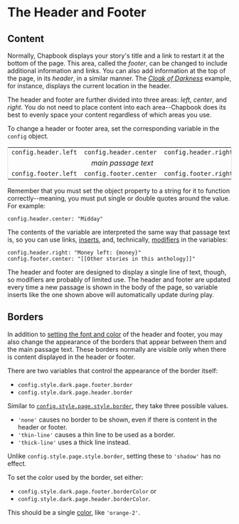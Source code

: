 # The Header and Footer

## Content

Normally, Chapbook displays your story's title and a link to restart it at the bottom of the page. This area, called the _footer_, can be changed to include additional information and links. You can also add information at the top of the page, in its _header_, in a similar manner. The _[Cloak of Darkness]_ example, for instance, displays the current location in the header.

The header and footer are further divided into three areas: _left_, _center_, and _right_. You do not need to place content into each area--Chapbook does its best to evenly space your content regardless of which areas you use.

To change a header or footer area, set the corresponding variable in the `config` object.

<table style="border: 1px solid #ddd; text-align: center">
	<tbody>
		<tr>
			<td><code>config.header.left</code></td>
			<td><code>config.header.center</code></td>
			<td><code>config.header.right</code></td>
		</tr>
		<tr>
			<td colspan="3"><i>main passage text</i></td>
		</tr>
		<tr>
			<td><code>config.footer.left</code></td>
			<td><code>config.footer.center</code></td>
			<td><code>config.footer.right</code></td>
		</tr>
	</tbody>
</table>

Remember that you must set the object property to a string for it to function correctly--meaning, you must put single or double quotes around the value. For example:

```
config.header.center: "Midday"
```

The contents of the variable are interpreted the same way that passage text is, so you can use links, [inserts], and, technically, [modifiers] in the variables:

```
config.header.right: "Money left: {money}"
config.footer.center: "[[Other stories in this anthology]]"
```

The header and footer are designed to display a single line of text, though, so modifiers are probably of limited use. The header and footer are updated every time a new passage is shown in the body of the page, so variable inserts like the one shown above will automatically update during play.

## Borders

In addition to [setting the font and color](./fonts-and-colors.html) of the
header and footer, you may also change the appearance of the borders that appear
between them and the main passage text. These borders normally are visible only
when there is content displayed in the header or footer.

There are two variables that control the appearance of the border itself:

- `config.style.dark.page.footer.border`
- `config.style.dark.page.header.border`

Similar to [`config.style.page.style.border`](./page-style.html), they take three possible values.

- `'none'` causes no border to be shown, even if there is content in the header or footer.
- `'thin-line'` causes a thin line to be used as a border.
- `'thick-line'` uses a thick line instead.

<aside data-hint="info">
Unlike <code>config.style.page.style.border</code>, setting these to <code>'shadow'</code> has no effect.
</aside>

To set the color used by the border, set either:

- `config.style.dark.page.footer.borderColor` or
- `config.style.dark.page.header.borderColor`.

This should be a single [color](fonts-and-colors.html#colors), like
`'orange-2'`.

[cloak of darkness]: https://klembot.github.io/chapbook/examples/cloak-of-darkness.html
[inserts]: ../modifiers-and-inserts/link-inserts.md
[modifiers]:../modifiers-and-inserts/modifiers-and-text-alignment.md